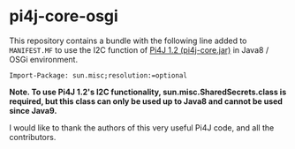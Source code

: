 # pi4j-core-osgi
This repository contains a bundle with the following line added to `MANIFEST.MF` to use the I2C function of [Pi4J 1.2 (pi4j-core.jar)](https://pi4j.com/download/pi4j-1.2.zip) in Java8 / OSGi environment.
```
Import-Package: sun.misc;resolution:=optional
```
**Note. To use Pi4J 1.2's I2C functionality, sun.misc.SharedSecrets.class is required, but this class can only be used up to Java8 and cannot be used since Java9.**

I would like to thank the authors of this very useful Pi4J code, and all the contributors.
